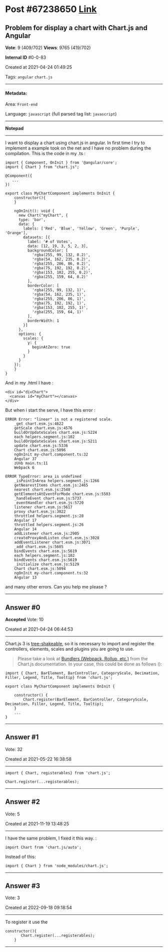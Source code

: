 
# Post \#67238650 [Link](https://stackoverflow.com/questions/67238650/)

## Problem for display a chart with Chart.js and Angular

**Vote**: 9 (409/702) **Views**: 9765 (419/702) 

**Internal ID** \#0-0-83

Created at 2021-04-24 01:49:25

Tags: `angular` `chart.js`

----------

#### Metadata:

Area: `Front-end`

Language: `javascript` (full parsed tag list: `javascript`)

----------

**Notepad**


----------

I want to display a chart using chart.js in angular. In first time I try to implement a example took on the net and I have no problem during the compilation. This is the code in my .ts :
```
import { Component, OnInit } from '@angular/core';
import { Chart } from "chart.js";

@Component({ 
   ...
})

export class MyChartComponent implements OnInit {
    constructor(){
    }

    ngOnInit(): void {
      new Chart("myChart", {
      type: 'bar',
      data: {
        labels: ['Red', 'Blue', 'Yellow', 'Green', 'Purple', 'Orange'],
        datasets: [{
          label: '# of Votes',
          data: [12, 19, 3, 5, 2, 3],
          backgroundColor: [
            'rgba(255, 99, 132, 0.2)',
            'rgba(54, 162, 235, 0.2)',
            'rgba(255, 206, 86, 0.2)',
            'rgba(75, 192, 192, 0.2)',
            'rgba(153, 102, 255, 0.2)',
            'rgba(255, 159, 64, 0.2)'
          ],
          borderColor: [
            'rgba(255, 99, 132, 1)',
            'rgba(54, 162, 235, 1)',
            'rgba(255, 206, 86, 1)',
            'rgba(75, 192, 192, 1)',
            'rgba(153, 102, 255, 1)',
            'rgba(255, 159, 64, 1)'
          ],
          borderWidth: 1
        }]
      },
      options: {
        scales: {
          y: {
            beginAtZero: true
          }
        }
      }
    });
    }
}
```

And in my .html I have :
```
<div id="divChart">
  <canvas id="myChart"></canvas>
</div>
```

But when i start the serve, I have this error :
```
ERROR Error: "linear" is not a registered scale.
    _get chart.esm.js:4622
    getScale chart.esm.js:4576
    buildOrUpdateScales chart.esm.js:5224
    each helpers.segment.js:102
    buildOrUpdateScales chart.esm.js:5211
    update chart.esm.js:5336
    Chart chart.esm.js:5096
    ngOnInit my-chart.component.ts:32
    Angular 37
    zUnb main.ts:11
    Webpack 6

ERROR TypeError: area is undefined
    _isPointInArea helpers.segment.js:1266
    getNearestItems chart.esm.js:2465
    nearest chart.esm.js:2548
    getElementsAtEventForMode chart.esm.js:5503
    _handleEvent chart.esm.js:5737
    _eventHandler chart.esm.js:5720
    listener chart.esm.js:5617
    proxy chart.esm.js:3022
    throttled helpers.segment.js:28
    Angular 17
    throttled helpers.segment.js:26
    Angular 14
    addListener chart.esm.js:2905
    createProxyAndListen chart.esm.js:3028
    addEventListener chart.esm.js:3071
    _add chart.esm.js:5605
    bindEvents chart.esm.js:5619
    each helpers.segment.js:102
    bindEvents chart.esm.js:5619
    _initialize chart.esm.js:5129
    Chart chart.esm.js:5094
    ngOnInit my-chart.component.ts:32
    Angular 13
```

and many other errors.
Can you help me please ?


----------
        
## Answer \#0

**Accepted** Vote: 10

Created at 2021-04-24 06:44:53

------------

Chart.js 3 is [tree-shakeable](https://webpack.js.org/guides/tree-shaking/), so it is necessary to import and register the controllers, elements, scales and plugins you are going to use.
> Please take a look at [Bundlers (Webpack, Rollup, etc.)](https://www.chartjs.org/docs/latest/getting-started/integration.html#bundlers-webpack-rollup-etc) from the Chart.js documentation.
In your case, this could be done as follows ():
```
import { Chart, BarElement, BarController, CategoryScale, Decimation, Filler, Legend, Title, Tooltip} from 'chart.js';

export class MyChartComponent implements OnInit {
  
    constructor() {
        Chart.register(BarElement, BarController, CategoryScale, Decimation, Filler, Legend, Title, Tooltip);
    }
    ...
}
```



------------
    
    
## Answer \#1

 Vote: 32

Created at 2021-05-22 16:38:58

------------

```
import { Chart, registerables} from 'chart.js';

Chart.register(...registerables);
```




------------
    
    
## Answer \#2

 Vote: 5

Created at 2021-11-19 13:48:25

------------

I have the same problem, I fixed it this way.
:
```
import Chart from 'chart.js/auto';
```

Instead of this:
```
import { Chart } from 'node_modules/chart.js';
```



------------
    
    
## Answer \#3

 Vote: 3

Created at 2022-09-18 09:18:54

------------

To register it  use the 
```
constructor(){
       Chart.register(...registerables);
    }
```



------------
    
    